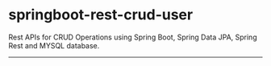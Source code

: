 # springboot-rest-crud-user
Rest APIs for CRUD Operations using Spring Boot, Spring Data JPA, Spring Rest and MYSQL database.
<hr>
